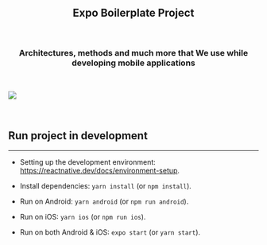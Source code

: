 <h2 align="center">Expo Boilerplate Project</h2>

<br>

<h3 align="center">Architectures, methods and much more that We use while developing mobile applications</h3>

<br>


![](https://i.hizliresim.com/12q7jh2.gif)


<br>

## Run project in development

***

- Setting up the development environment: https://reactnative.dev/docs/environment-setup.

- Install dependencies: `yarn install` (or `npm install`).

- Run on Android: `yarn android` (or `npm run android`).

- Run on iOS: `yarn ios` (or `npm run ios`).

- Run on both Android & iOS: `expo start` (or `yarn start`).